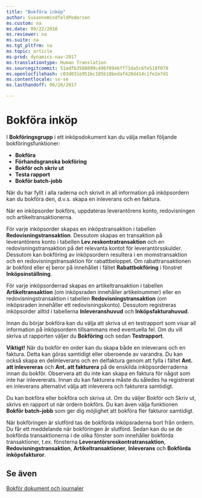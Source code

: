 ```yaml
---
title: "Bokföra inköp"
author: SusanneWindfeldPedersen
ms.custom: na
ms.date: 09/22/2016
ms.reviewer: na
ms.suite: na
ms.tgt_pltfrm: na
ms.topic: article
ms-prod: dynamics-nav-2017
ms.translationtype: Human Translation
ms.sourcegitcommit: 51adfb3588099c496f0946ff71da5c6fe518f070
ms.openlocfilehash: c03d031e951bc185b18bedaf428d414c1fe2e7d1
ms.contentlocale: sv-se
ms.lasthandoff: 06/26/2017

---
```


# <a name="posting-purchases"></a>Bokföra inköp
I **Bokföringsgrupp** i ett inköpsdokument kan du välja mellan följande bokföringsfunktioner:

- **Bokföra**
- **Förhandsgranska bokföring**
- **Bokför och skriv ut**
- **Testa rapport**
- **Bokför batch-jobb**

När du har fyllt i alla raderna och skrivit in all information på inköpsordern kan du bokföra den, d.v.s. skapa en inleverans och en faktura.

När en inköpsorder bokförs, uppdateras leverantörens konto, redovisningen och artikeltransaktionerna.

För varje inköpsorder skapas en inköpstransaktion i tabellen **Redovisningstransaktion**. Dessutom skapas en transaktion på leverantörens konto i tabellen **Lev.reskontratransaktion** och en redovisningstransaktion på det relevanta kontot för leverantörsskulder. Dessutom kan bokföring av inköpsordern resultera i en momstransaktion och en redovisningstransaktion för rabattbeloppet. Om rabattransaktionen är bokförd eller ej beror på innehållet i fältet **Rabattbokföring** i fönstret **Inköpsinställning**.

För varje inköpsorderrad skapas en artikeltransaktion i tabellen **Artikeltransaktion** (om inköpsraden innehåller artikelnummer) eller en redovisningstransaktion i tabellen **Redovisningstransaktion** (om inköpsraden innehåller ett redovisningskonto). Dessutom registreras inköpsorder alltid i tabellerna **Inleveranshuvud** och **Inköpsfakturahuvud**.

Innan du börjar bokföra kan du välja att skriva ut en testrapport som visar all information på inköpsordern tillsammans med eventuella fel. Om du vill skriva ut rapporten väljer du **Bokföring** och sedan **Testrapport**.

**Viktigt!** När du bokför en order kan du skapa både en inleverans och en faktura. Detta kan göras samtidigt eller oberoende av varandra. Du kan också skapa en delinleverans och en delfaktura genom att fylla i fältet **Ant. att inlevereras** och **Ant. att fakturera** på de enskilda inköpsorderraderna innan du bokför. Observera att du inte kan skapa en faktura för något som inte har inlevererats. Innan du kan fakturera måste du således ha registrerat en inleverans alternativt välja att inleverera och fakturera samtidigt.

Du kan bokföra eller bokföra och skriva ut. Om du väljer Bokför och Skriv ut, skrivs en rapport ut när ordern bokförs. Du kan även välja funktionen **Bokför batch-jobb** som ger dig möjlighet att bokföra fler fakturor samtidigt.

När bokföringen är slutförd tas de bokförda inköpsraderna bort från ordern. Du får ett meddelande när bokföringen är slutförd. Sedan kan du se de bokförda transaktionerna i de olika fönster som innehåller bokförda transaktioner, t.ex. fönsterna **Leverantörsreskontratransaktion**, **Redovisningstransaktion**, **Artikeltransaktioner**, **Inleverans** och **Bokförda inköpsfakturor**.

## <a name="see-also"></a>Se även
[Bokför dokument och journaler](ui-post-documents-journals.md)


